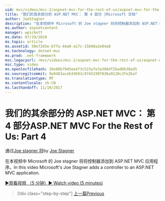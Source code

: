 ```yaml
---
uid: mvc/videos/mvc-2/aspnet-mvc-for-the-rest-of-us/aspnet-mvc-for-the-rest-of-us-part-4
title: "我们的其余部分的 ASP.NET MVC： 第 4 部分 |Microsoft 文档"
author: JoeStagner
description: "在本视频中 Microsoft 的 Joe stagner 将将控制器添加到 ASP.NET MVC 应用程序。"
ms.author: aspnetcontent
manager: wpickett
ms.date: 07/19/2010
ms.topic: article
ms.assetid: 50e7265e-b7fa-44a0-a17c-15048a2e84a8
ms.technology: dotnet-mvc
ms.prod: .net-framework
msc.legacyurl: /mvc/videos/mvc-2/aspnet-mvc-for-the-rest-of-us/aspnet-mvc-for-the-rest-of-us-part-4
msc.type: video
ms.openlocfilehash: 26e80b7945ee4f3c523a7e3a388df2bad6b38ad5
ms.sourcegitcommit: 9a9483aceb34591c97451997036a9120c3fe2baf
ms.translationtype: MT
ms.contentlocale: zh-CN
ms.lasthandoff: 11/10/2017
---
```

<a name="aspnet-mvc-for-the-rest-of-us-part-4"></a><span data-ttu-id="9e05c-103">我们的其余部分的 ASP.NET MVC： 第 4 部分</span><span class="sxs-lookup"><span data-stu-id="9e05c-103">ASP.NET MVC For the Rest of Us: Part 4</span></span>
====================
<span data-ttu-id="9e05c-104">通过[Joe stagner 将](https://github.com/JoeStagner)</span><span class="sxs-lookup"><span data-stu-id="9e05c-104">by [Joe Stagner](https://github.com/JoeStagner)</span></span>

<span data-ttu-id="9e05c-105">在本视频中 Microsoft 的 Joe stagner 将将控制器添加到 ASP.NET MVC 应用程序。</span><span class="sxs-lookup"><span data-stu-id="9e05c-105">In this video Microsoft's Joe Stagner adds a controller to an ASP.NET MVC application.</span></span>

[<span data-ttu-id="9e05c-106">&#9654;观看视频 （5 分钟）</span><span class="sxs-lookup"><span data-stu-id="9e05c-106">&#9654; Watch video (5 minutes)</span></span>](https://channel9.msdn.com/Blogs/ASP-NET-Site-Videos/aspnet-mvc-for-the-rest-of-us-part-4)

>[!div class="step-by-step"]
[<span data-ttu-id="9e05c-107">上一篇</span><span class="sxs-lookup"><span data-stu-id="9e05c-107">Previous</span></span>](aspnet-mvc-for-the-rest-of-us-part-3.md)
